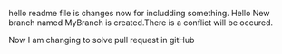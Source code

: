 hello readme file is changes now for includding something. Hello New branch named MyBranch is created.There is a conflict will be occured.

Now I am changing to solve pull request in gitHub